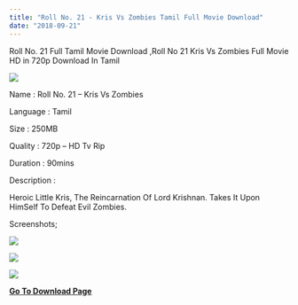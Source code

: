 ```yaml
---
title: "Roll No. 21 - Kris Vs Zombies Tamil Full Movie Download"
date: "2018-09-21"
---
```


Roll No. 21 Full Tamil Movie Download ,Roll No 21 Kris Vs Zombies Full Movie HD in 720p Download In Tamil

[![](https://4.bp.blogspot.com/-IE47eTaA9cM/W6RbO_naqCI/AAAAAAAAAwQ/ZVQXAZeYoisE9cTvSrIJcuDuMMNK2dNnACLcBGAs/s400/Roll{2bdbed38d32e7704a3eaa20af56e2289d0665505d01c3d892d71953ac3249a13}2BNo.21{2bdbed38d32e7704a3eaa20af56e2289d0665505d01c3d892d71953ac3249a13}2BTamil{2bdbed38d32e7704a3eaa20af56e2289d0665505d01c3d892d71953ac3249a13}2BMovie{2bdbed38d32e7704a3eaa20af56e2289d0665505d01c3d892d71953ac3249a13}2B-{2bdbed38d32e7704a3eaa20af56e2289d0665505d01c3d892d71953ac3249a13}2BToon{2bdbed38d32e7704a3eaa20af56e2289d0665505d01c3d892d71953ac3249a13}2BSouth{2bdbed38d32e7704a3eaa20af56e2289d0665505d01c3d892d71953ac3249a13}2BIndia.jpg)](https://4.bp.blogspot.com/-IE47eTaA9cM/W6RbO_naqCI/AAAAAAAAAwQ/ZVQXAZeYoisE9cTvSrIJcuDuMMNK2dNnACLcBGAs/s1600/Roll{2bdbed38d32e7704a3eaa20af56e2289d0665505d01c3d892d71953ac3249a13}2BNo.21{2bdbed38d32e7704a3eaa20af56e2289d0665505d01c3d892d71953ac3249a13}2BTamil{2bdbed38d32e7704a3eaa20af56e2289d0665505d01c3d892d71953ac3249a13}2BMovie{2bdbed38d32e7704a3eaa20af56e2289d0665505d01c3d892d71953ac3249a13}2B-{2bdbed38d32e7704a3eaa20af56e2289d0665505d01c3d892d71953ac3249a13}2BToon{2bdbed38d32e7704a3eaa20af56e2289d0665505d01c3d892d71953ac3249a13}2BSouth{2bdbed38d32e7704a3eaa20af56e2289d0665505d01c3d892d71953ac3249a13}2BIndia.jpg)

Name : Roll No. 21 – Kris Vs Zombies

Language : Tamil

Size : 250MB

Quality : 720p – HD Tv Rip

Duration : 90mins

Description :

Heroic Little Kris, The Reincarnation Of Lord Krishnan. Takes It Upon HimSelf To Defeat Evil Zombies.

Screenshots;

[![](https://2.bp.blogspot.com/-BQyN-7lbyPA/W6Rb3GiCjPI/AAAAAAAAAwg/yf-6G6eZG8QPgnZ3kwOAAc0a4-d5uZ8MQCLcBGAs/s320/IMG-20180921-WA0001.jpg)](https://2.bp.blogspot.com/-BQyN-7lbyPA/W6Rb3GiCjPI/AAAAAAAAAwg/yf-6G6eZG8QPgnZ3kwOAAc0a4-d5uZ8MQCLcBGAs/s1600/IMG-20180921-WA0001.jpg)

[![](https://3.bp.blogspot.com/-aHIbaBpTXoc/W6Rb270lXEI/AAAAAAAAAwY/0Z9XWoY_7-4pNHCcMBcqwZEWMYNCzhpXwCLcBGAs/s320/IMG-20180921-WA0002.jpg)](https://3.bp.blogspot.com/-aHIbaBpTXoc/W6Rb270lXEI/AAAAAAAAAwY/0Z9XWoY_7-4pNHCcMBcqwZEWMYNCzhpXwCLcBGAs/s1600/IMG-20180921-WA0002.jpg)

[![](https://2.bp.blogspot.com/-9sfbNqUnFMk/W6Rb25VnfgI/AAAAAAAAAwc/gBo3BSFN08cWU79NfnXGzSsRPjN3xo0rgCLcBGAs/s320/IMG-20180921-WA0004.jpg)](https://2.bp.blogspot.com/-9sfbNqUnFMk/W6Rb25VnfgI/AAAAAAAAAwc/gBo3BSFN08cWU79NfnXGzSsRPjN3xo0rgCLcBGAs/s1600/IMG-20180921-WA0004.jpg)

[**Go To Download Page**](http://toonsouthindia.cf/cartoon-network/roll-no-21-kris-vs-zombies-tamil-movie/)
